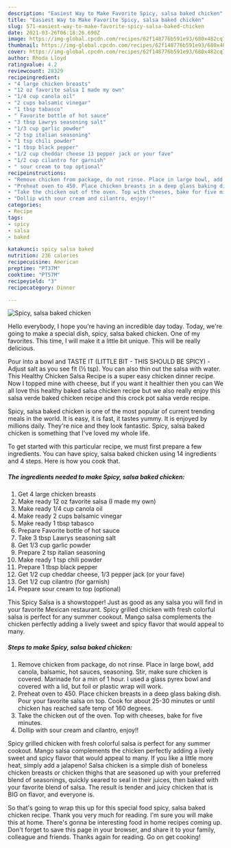 ```yaml
---
description: "Easiest Way to Make Favorite Spicy, salsa baked chicken"
title: "Easiest Way to Make Favorite Spicy, salsa baked chicken"
slug: 571-easiest-way-to-make-favorite-spicy-salsa-baked-chicken
date: 2021-03-26T06:18:26.690Z
image: https://img-global.cpcdn.com/recipes/62f148776b591e93/680x482cq70/spicy-salsa-baked-chicken-recipe-main-photo.jpg
thumbnail: https://img-global.cpcdn.com/recipes/62f148776b591e93/680x482cq70/spicy-salsa-baked-chicken-recipe-main-photo.jpg
cover: https://img-global.cpcdn.com/recipes/62f148776b591e93/680x482cq70/spicy-salsa-baked-chicken-recipe-main-photo.jpg
author: Rhoda Lloyd
ratingvalue: 4.2
reviewcount: 28329
recipeingredient:
- "4 large chicken breasts"
- "12 oz favorite salsa I made my own"
- "1/4 cup canola oil"
- "2 cups balsamic vinegar"
- "1 tbsp tabasco"
- " Favorite bottle of hot sauce"
- "3 tbsp Lawrys seasoning salt"
- "1/3 cup garlic powder"
- "2 tsp italian seasoning"
- "1 tsp chili powder"
- "1 tbsp black pepper"
- "1/2 cup cheddar cheese 13 pepper jack or your fave"
- "1/2 cup cilantro for garnish"
- " sour cream to top optional"
recipeinstructions:
- "Remove chicken from package, do not rinse. Place in large bowl, add canola, balsamic, hot sauces, seasoning. Stir, make sure chicken is covered. Marinade for a min of 1 hour. I used a glass pyrex bowl and covered with a lid, but foil or plastic wrap will work."
- "Preheat oven to 450. Place chicken breasts in a deep glass baking dish. Pour your favorite salsa on top. Cook for about 25-30 minutes or until chicken has reached safe temp of 160 degrees."
- "Take the chicken out of the oven. Top with cheeses, bake for five minutes."
- "Dollip with sour cream and cilantro, enjoy!!"
categories:
- Recipe
tags:
- spicy
- salsa
- baked

katakunci: spicy salsa baked 
nutrition: 236 calories
recipecuisine: American
preptime: "PT37M"
cooktime: "PT57M"
recipeyield: "3"
recipecategory: Dinner

---
```



![Spicy, salsa baked chicken](https://img-global.cpcdn.com/recipes/62f148776b591e93/680x482cq70/spicy-salsa-baked-chicken-recipe-main-photo.jpg)

Hello everybody, I hope you're having an incredible day today. Today, we're going to make a special dish, spicy, salsa baked chicken. One of my favorites. This time, I will make it a little bit unique. This will be really delicious.

Pour into a bowl and TASTE IT (LITTLE BIT - THIS SHOULD BE SPICY) - Adjust salt as you see fit (½ tsp). You can also thin out the salsa with water. This Healthy Chicken Salsa Recipe is a super easy chicken dinner recipe. Now I topped mine with cheese, but if you want it healthier then you can We all love this healthy baked salsa chicken recipe but we also really enjoy this salsa verde baked chicken recipe and this crock pot salsa verde recipe.

Spicy, salsa baked chicken is one of the most popular of current trending meals in the world. It is easy, it is fast, it tastes yummy. It is enjoyed by millions daily. They're nice and they look fantastic. Spicy, salsa baked chicken is something that I've loved my whole life.


To get started with this particular recipe, we must first prepare a few ingredients. You can have spicy, salsa baked chicken using 14 ingredients and 4 steps. Here is how you cook that.

<!--inarticleads1-->

##### The ingredients needed to make Spicy, salsa baked chicken:

1. Get 4 large chicken breasts
1. Make ready 12 oz favorite salsa (I made my own)
1. Make ready 1/4 cup canola oil
1. Make ready 2 cups balsamic vinegar
1. Make ready 1 tbsp tabasco
1. Prepare  Favorite bottle of hot sauce
1. Take 3 tbsp Lawrys seasoning salt
1. Get 1/3 cup garlic powder
1. Prepare 2 tsp italian seasoning
1. Make ready 1 tsp chili powder
1. Prepare 1 tbsp black pepper
1. Get 1/2 cup cheddar cheese, 1/3 pepper jack (or your fave)
1. Get 1/2 cup cilantro (for garnish)
1. Prepare  sour cream to top (optional)


This Spicy Salsa is a showstopper! Just as good as any salsa you will find in your favorite Mexican restaurant. Spicy grilled chicken with fresh colorful salsa is perfect for any summer cookout. Mango salsa complements the chicken perfectly adding a lively sweet and spicy flavor that would appeal to many. 

<!--inarticleads2-->

##### Steps to make Spicy, salsa baked chicken:

1. Remove chicken from package, do not rinse. Place in large bowl, add canola, balsamic, hot sauces, seasoning. Stir, make sure chicken is covered. Marinade for a min of 1 hour. I used a glass pyrex bowl and covered with a lid, but foil or plastic wrap will work.
1. Preheat oven to 450. Place chicken breasts in a deep glass baking dish. Pour your favorite salsa on top. Cook for about 25-30 minutes or until chicken has reached safe temp of 160 degrees.
1. Take the chicken out of the oven. Top with cheeses, bake for five minutes.
1. Dollip with sour cream and cilantro, enjoy!!


Spicy grilled chicken with fresh colorful salsa is perfect for any summer cookout. Mango salsa complements the chicken perfectly adding a lively sweet and spicy flavor that would appeal to many. If you like a little more heat, simply add a jalapeno! Salsa chicken is a simple dish of boneless chicken breasts or chicken thighs that are seasoned up with your preferred blend of seasonings, quickly seared to seal in their juices, then baked with your favorite blend of salsa. The result is tender and juicy chicken that is BIG on flavor, and everyone is. 

So that's going to wrap this up for this special food spicy, salsa baked chicken recipe. Thank you very much for reading. I'm sure you will make this at home. There's gonna be interesting food in home recipes coming up. Don't forget to save this page in your browser, and share it to your family, colleague and friends. Thanks again for reading. Go on get cooking!
